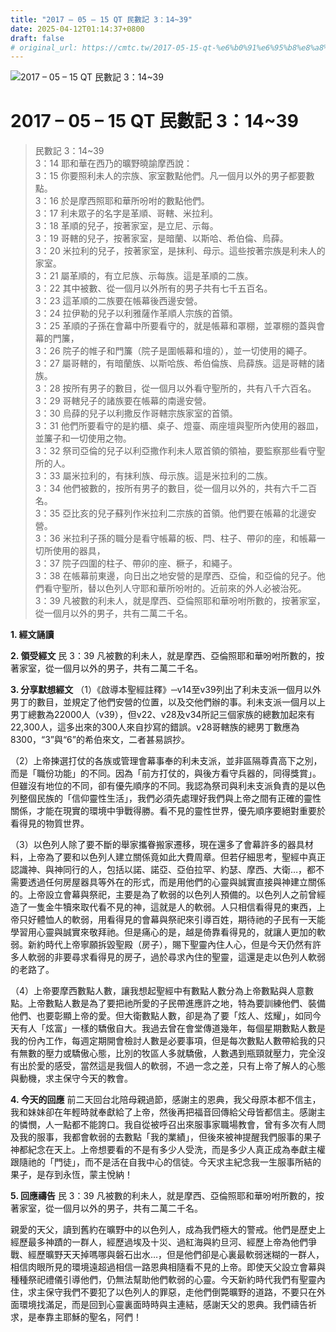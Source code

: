 ```yaml
---
title: "2017 – 05 – 15 QT 民數記 3：14~39"
date: 2025-04-12T01:14:37+0800
draft: false
# original_url: https://cmtc.tw/2017-05-15-qt-%e6%b0%91%e6%95%b8%e8%a8%98-3%ef%bc%9a1439
---
```


![2017 – 05 – 15 QT 民數記 3：14\~39](/images/qt.jpg   "2017 – 05 – 15 QT 民數記 3：14\~39")

# 2017 – 05 – 15 QT 民數記 3：14\~39

> 民數記 3：14\~39  
> 3：14 耶和華在西乃的曠野曉諭摩西說：  
> 3：15 你要照利未人的宗族、家室數點他們。凡一個月以外的男子都要數點。  
> 3：16 於是摩西照耶和華所吩咐的數點他們。  
> 3：17 利未眾子的名字是革順、哥轄、米拉利。  
> 3：18 革順的兒子，按著家室，是立尼、示每。  
> 3：19 哥轄的兒子，按著家室，是暗蘭、以斯哈、希伯倫、烏薛。  
> 3：20 米拉利的兒子，按著家室，是抹利、母示。這些按著宗族是利未人的家室。  
> 3：21 屬革順的，有立尼族、示每族。這是革順的二族。  
> 3：22 其中被數、從一個月以外所有的男子共有七千五百名。  
> 3：23 這革順的二族要在帳幕後西邊安營。  
> 3：24 拉伊勒的兒子以利雅薩作革順人宗族的首領。  
> 3：25 革順的子孫在會幕中所要看守的，就是帳幕和罩棚，並罩棚的蓋與會幕的門簾，  
> 3：26 院子的帷子和門簾（院子是圍帳幕和壇的），並一切使用的繩子。  
> 3：27 屬哥轄的，有暗蘭族、以斯哈族、希伯倫族、烏薛族。這是哥轄的諸族。  
> 3：28 按所有男子的數目，從一個月以外看守聖所的，共有八千六百名。  
> 3：29 哥轄兒子的諸族要在帳幕的南邊安營。  
> 3：30 烏薛的兒子以利撒反作哥轄宗族家室的首領。  
> 3：31 他們所要看守的是約櫃、桌子、燈臺、兩座壇與聖所內使用的器皿，並簾子和一切使用之物。  
> 3：32 祭司亞倫的兒子以利亞撒作利未人眾首領的領袖，要監察那些看守聖所的人。  
> 3：33 屬米拉利的，有抹利族、母示族。這是米拉利的二族。  
> 3：34 他們被數的，按所有男子的數目，從一個月以外的，共有六千二百名。  
> 3：35 亞比亥的兒子蘇列作米拉利二宗族的首領。他們要在帳幕的北邊安營。  
> 3：36 米拉利子孫的職分是看守帳幕的板、閂、柱子、帶卯的座，和帳幕一切所使用的器具，  
> 3：37 院子四圍的柱子、帶卯的座、橛子，和繩子。  
> 3：38 在帳幕前東邊，向日出之地安營的是摩西、亞倫，和亞倫的兒子。他們看守聖所，替以色列人守耶和華所吩咐的。近前來的外人必被治死。  
> 3：39 凡被數的利未人，就是摩西、亞倫照耶和華吩咐所數的，按著家室，從一個月以外的男子，共有二萬二千名。

**1. 經文誦讀**

**2. 領受經文**
民 3：39 凡被數的利未人，就是摩西、亞倫照耶和華吩咐所數的，按著家室，從一個月以外的男子，共有二萬二千名。

**3. 分享默想經文**
（1）《啟導本聖經註釋》─v14至v39列出了利未支派一個月以外男丁的數目，並規定了他們安營的位置，以及交他們辦的事。利未支派一個月以上男丁總數為22000人（v39），但v22、v28及v34所記三個家族的總數加起來有22,300人，這多出來的300人來自抄寫的錯誤。v28哥轄族的總男丁數應為8300，“3”與“6”的希伯來文，二者甚易誤抄。

（2）上帝揀選打仗的各族或管理會幕事奉的利未支派，並非區隔尊貴高下之別，而是「職份功能」的不同。因為「前方打仗的，與後方看守兵器的，同得獎賞」。但雖沒有地位的不同，卻有優先順序的不同。我認為祭司與利未支派負責的是以色列整個民族的「信仰靈性生活」，我們必須先處理好我們與上帝之間有正確的靈性關係，才能在現實的環境中爭戰得勝。看不見的靈性世界，優先順序要絕對重要於看得見的物質世界。

（3）以色列人除了要不斷的舉家攜眷搬家遷移，現在還多了會幕許多的器具材料，上帝為了要和以色列人建立關係竟如此大費周章。但若仔細思考，聖經中真正認識神、與神同行的人，包括以諾、諾亞、亞伯拉罕、約瑟、摩西、大衛…，都不需要透過任何房屋器具等外在的形式，而是用他們的心靈與誠實直接與神建立關係的。上帝設立會幕與祭祀，主要是為了軟弱的以色列人預備的。以色列人之前曾經造了一隻金牛犢來取代看不見的神，這就是人的軟弱。人只相信看得見的東西，上帝只好體恤人的軟弱，用看得見的會幕與祭祀來引導百姓，期待祂的子民有一天能學習用心靈與誠實來敬拜祂。但是痛心的是，越是倚靠看得見的，就讓人更加的軟弱。新約時代上帝寧願拆毀聖殿（房子），賜下聖靈內住人心，但是今天仍然有許多人軟弱的非要尋求看得見的房子，過於尋求內住的聖靈，這還是走以色列人軟弱的老路了。

（4）上帝要摩西數點人數，讓我想起聖經中有數點人數分為上帝數點與人意數點。上帝數點人數是為了要把祂所愛的子民帶進應許之地，特為要訓練他們、裝備他們、也要彰顯上帝的愛。但大衛數點人數，卻是為了要「炫人、炫耀」，如同今天有人「炫富」一樣的驕傲自大。我過去曾在會堂傳道幾年，每個星期數點人數是我的份內工作，每週定期開會檢討人數是必要事項，但是每次數點人數帶給我的只有無數的壓力或驕傲心態，比別的牧區人多就驕傲，人數遇到瓶頸就壓力，完全沒有出於愛的感受，當然這是我個人的軟弱，不過一念之差，只有上帝了解人的心態與動機，求主保守今天的教會。

**4. 今天的回應**
前二天回台北陪母親過節，感謝主的恩典，我父母原本都不信主，我和妹妹卻在年輕時就奉獻給了上帝，然後再把福音回傳給父母皆都信主。感謝主的憐憫，人一點都不能誇口。我自從被呼召出來服事家職場教會，曾有多次有人問及我的服事，我都會軟弱的去數點「我的業績」，但後來被神提醒我們服事的果子神都紀念在天上。上帝想要看的不是有多少人受洗，而是多少人真正成為奉獻主權跟隨祂的「門徒」，而不是活在自我中心的信徒。今天求主紀念我一生服事所結的果子，是存到永恆，蒙主悅納！

**5. 回應禱告**
民 3：39 凡被數的利未人，就是摩西、亞倫照耶和華吩咐所數的，按著家室，從一個月以外的男子，共有二萬二千名。

親愛的天父，讀到舊約在曠野中的以色列人，成為我們極大的警戒。他們是歷史上經歷最多神蹟的一群人，經歷過埃及十災、過紅海與約旦河、經歷上帝為他們爭戰、經歷曠野天天掉嗎哪與磐石出水…，但是他們卻是心裏最軟弱迷糊的一群人，相信肉眼所見的環境遠超過相信一路恩典相隨看不見的上帝。即使天父設立會幕與種種祭祀禮儀引導他們，仍無法幫助他們軟弱的心靈。今天新約時代我們有聖靈內住，求主保守我們不要犯了以色列人的罪惡，走他們倒斃曠野的道路，不要只在外面環境找滿足，而是回到心靈裏面時時與主連結，感謝天父的恩典。我們禱告祈求，是奉靠主耶穌的聖名，阿們！

